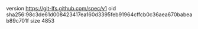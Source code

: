 version https://git-lfs.github.com/spec/v1
oid sha256:98c3de61d008423417ea160d3395feb91964cffcb0c36aea670babeab89c701f
size 4853
